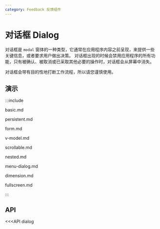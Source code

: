 ```yaml
---
category: Feedback 反馈组件
---
```


# 对话框 Dialog

对话框是 `modal` 窗体的一种类型，它通常在应用程序内容之前呈现，来提供一些关键信息，或者要求用户做出决策。 对话框出现的时候会禁用应用程序的所有功能，只有被确认、被取消或已采取其他必要的操作时，对话框会从屏幕中消失。

对话框会带有目的性地打断工作流程，所以请您谨慎使用。

## 演示

:::include

basic.md

persistent.md

form.md

v-model.md

scrollable.md

nested.md

menu-dialog.md

dimension.md

fullscreen.md

:::

## API

<<<API dialog
